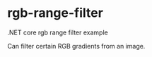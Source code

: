 # rgb-range-filter
.NET core rgb range filter example

Can filter certain RGB gradients from an image.
